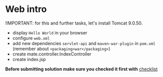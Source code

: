 # Web intro

!IMPORTANT: for this and further tasks, let's install Tomcat 9.0.50.

- display `Hello World` in your browser
- configure `web.xml`
- add new dependencies `servlet-api` and `maven-war-plugin` in `pom.xml` (remember about `<packaging>war</packaging>`)
- create mate.controller.IndexController
- create index.jsp

__Before submitting solution make sure you checked it first with__ [checklist](https://mate-academy.github.io/jv-program-common-mistakes/java-web/web-intro/java-web-intro)
